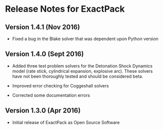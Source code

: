 Release Notes for ExactPack
===========================

Version 1.4.1 (Nov 2016)
-------------------------

* Fixed a bug in the Blake solver that was dependent upon Python version

Version 1.4.0 (Sept 2016)
-------------------------

* Added three test problem solvers for the Detonation Shock Dynamics model (rate stick,
cylindrical expansion, explosive arc). These solvers have not been thoroughly
tested and should be considered beta.

* Improved error checking for Coggeshall solvers

* Corrected some documentation errors


Version 1.3.0 (Apr 2016)
------------------------

* Initial release of ExactPack as Open Source Software
